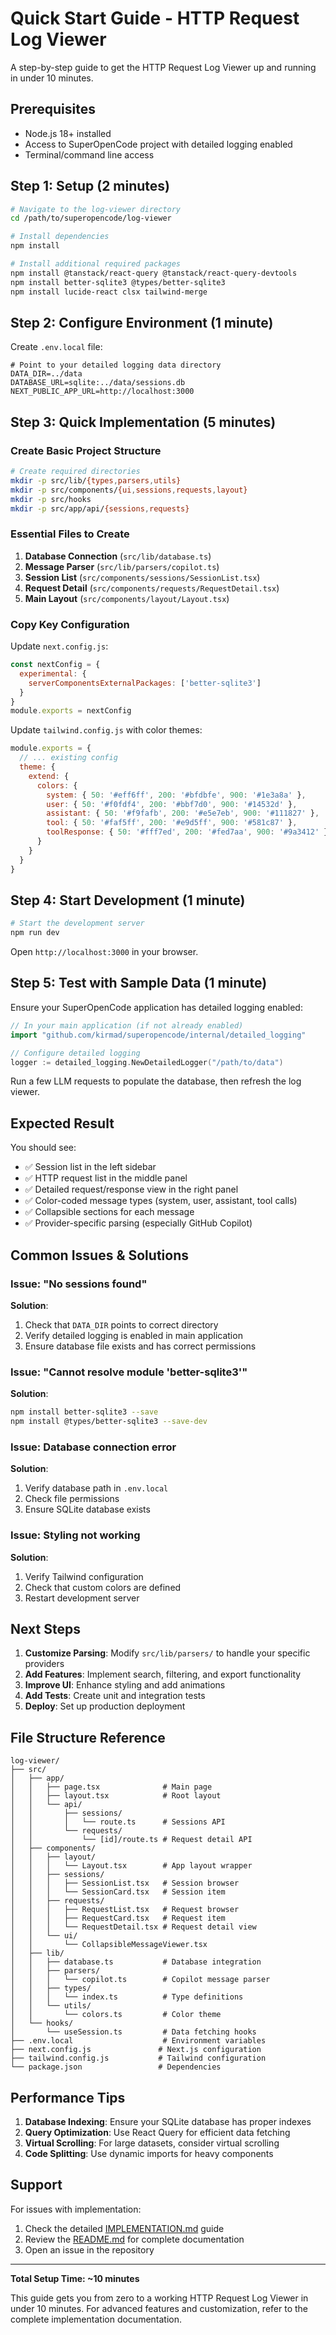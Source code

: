 # Quick Start Guide - HTTP Request Log Viewer

A step-by-step guide to get the HTTP Request Log Viewer up and running in under 10 minutes.

## Prerequisites

- Node.js 18+ installed
- Access to SuperOpenCode project with detailed logging enabled
- Terminal/command line access

## Step 1: Setup (2 minutes)

```bash
# Navigate to the log-viewer directory
cd /path/to/superopencode/log-viewer

# Install dependencies
npm install

# Install additional required packages
npm install @tanstack/react-query @tanstack/react-query-devtools
npm install better-sqlite3 @types/better-sqlite3
npm install lucide-react clsx tailwind-merge
```

## Step 2: Configure Environment (1 minute)

Create `.env.local` file:

```env
# Point to your detailed logging data directory
DATA_DIR=../data
DATABASE_URL=sqlite:../data/sessions.db
NEXT_PUBLIC_APP_URL=http://localhost:3000
```

## Step 3: Quick Implementation (5 minutes)

### Create Basic Project Structure

```bash
# Create required directories
mkdir -p src/lib/{types,parsers,utils}
mkdir -p src/components/{ui,sessions,requests,layout}
mkdir -p src/hooks
mkdir -p src/app/api/{sessions,requests}
```

### Essential Files to Create

1. **Database Connection** (`src/lib/database.ts`)
2. **Message Parser** (`src/lib/parsers/copilot.ts`)
3. **Session List** (`src/components/sessions/SessionList.tsx`)
4. **Request Detail** (`src/components/requests/RequestDetail.tsx`)
5. **Main Layout** (`src/components/layout/Layout.tsx`)

### Copy Key Configuration

Update `next.config.js`:
```javascript
const nextConfig = {
  experimental: {
    serverComponentsExternalPackages: ['better-sqlite3']
  }
}
module.exports = nextConfig
```

Update `tailwind.config.js` with color themes:
```javascript
module.exports = {
  // ... existing config
  theme: {
    extend: {
      colors: {
        system: { 50: '#eff6ff', 200: '#bfdbfe', 900: '#1e3a8a' },
        user: { 50: '#f0fdf4', 200: '#bbf7d0', 900: '#14532d' },
        assistant: { 50: '#f9fafb', 200: '#e5e7eb', 900: '#111827' },
        tool: { 50: '#faf5ff', 200: '#e9d5ff', 900: '#581c87' },
        toolResponse: { 50: '#fff7ed', 200: '#fed7aa', 900: '#9a3412' },
      }
    }
  }
}
```

## Step 4: Start Development (1 minute)

```bash
# Start the development server
npm run dev
```

Open `http://localhost:3000` in your browser.

## Step 5: Test with Sample Data (1 minute)

Ensure your SuperOpenCode application has detailed logging enabled:

```go
// In your main application (if not already enabled)
import "github.com/kirmad/superopencode/internal/detailed_logging"

// Configure detailed logging
logger := detailed_logging.NewDetailedLogger("/path/to/data")
```

Run a few LLM requests to populate the database, then refresh the log viewer.

## Expected Result

You should see:
- ✅ Session list in the left sidebar
- ✅ HTTP request list in the middle panel
- ✅ Detailed request/response view in the right panel
- ✅ Color-coded message types (system, user, assistant, tool calls)
- ✅ Collapsible sections for each message
- ✅ Provider-specific parsing (especially GitHub Copilot)

## Common Issues & Solutions

### Issue: "No sessions found"
**Solution**: 
1. Check that `DATA_DIR` points to correct directory
2. Verify detailed logging is enabled in main application
3. Ensure database file exists and has correct permissions

### Issue: "Cannot resolve module 'better-sqlite3'"
**Solution**:
```bash
npm install better-sqlite3 --save
npm install @types/better-sqlite3 --save-dev
```

### Issue: Database connection error
**Solution**:
1. Verify database path in `.env.local`
2. Check file permissions
3. Ensure SQLite database exists

### Issue: Styling not working
**Solution**:
1. Verify Tailwind configuration
2. Check that custom colors are defined
3. Restart development server

## Next Steps

1. **Customize Parsing**: Modify `src/lib/parsers/` to handle your specific providers
2. **Add Features**: Implement search, filtering, and export functionality
3. **Improve UI**: Enhance styling and add animations
4. **Add Tests**: Create unit and integration tests
5. **Deploy**: Set up production deployment

## File Structure Reference

```
log-viewer/
├── src/
│   ├── app/
│   │   ├── page.tsx              # Main page
│   │   ├── layout.tsx            # Root layout
│   │   └── api/
│   │       ├── sessions/
│   │       │   └── route.ts      # Sessions API
│   │       └── requests/
│   │           └── [id]/route.ts # Request detail API
│   ├── components/
│   │   ├── layout/
│   │   │   └── Layout.tsx        # App layout wrapper
│   │   ├── sessions/
│   │   │   ├── SessionList.tsx   # Session browser
│   │   │   └── SessionCard.tsx   # Session item
│   │   ├── requests/
│   │   │   ├── RequestList.tsx   # Request browser
│   │   │   ├── RequestCard.tsx   # Request item
│   │   │   └── RequestDetail.tsx # Request detail view
│   │   └── ui/
│   │       └── CollapsibleMessageViewer.tsx
│   ├── lib/
│   │   ├── database.ts           # Database integration
│   │   ├── parsers/
│   │   │   └── copilot.ts        # Copilot message parser
│   │   ├── types/
│   │   │   └── index.ts          # Type definitions
│   │   └── utils/
│   │       └── colors.ts         # Color theme
│   └── hooks/
│       └── useSession.ts         # Data fetching hooks
├── .env.local                    # Environment variables
├── next.config.js               # Next.js configuration
├── tailwind.config.js           # Tailwind configuration
└── package.json                 # Dependencies
```

## Performance Tips

1. **Database Indexing**: Ensure your SQLite database has proper indexes
2. **Query Optimization**: Use React Query for efficient data fetching
3. **Virtual Scrolling**: For large datasets, consider virtual scrolling
4. **Code Splitting**: Use dynamic imports for heavy components

## Support

For issues with implementation:
1. Check the detailed [IMPLEMENTATION.md](./IMPLEMENTATION.md) guide
2. Review the [README.md](./README.md) for complete documentation
3. Open an issue in the repository

---

**Total Setup Time: ~10 minutes**

This guide gets you from zero to a working HTTP Request Log Viewer in under 10 minutes. For advanced features and customization, refer to the complete implementation documentation.